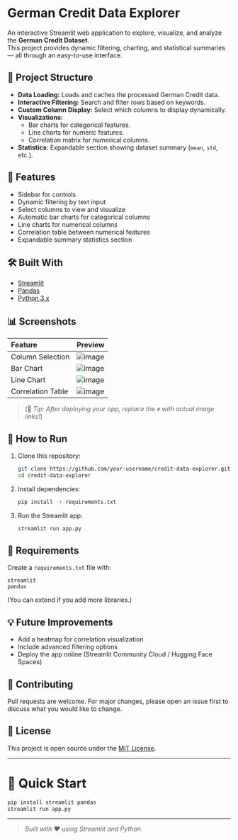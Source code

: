 # German Credit Data Explorer

An interactive Streamlit web application to explore, visualize, and analyze the **German Credit Dataset**.  
This project provides dynamic filtering, charting, and statistical summaries — all through an easy-to-use interface.

## 📂 Project Structure
- **Data Loading:** Loads and caches the processed German Credit data.
- **Interactive Filtering:** Search and filter rows based on keywords.
- **Custom Column Display:** Select which columns to display dynamically.
- **Visualizations:**
  - Bar charts for categorical features.
  - Line charts for numeric features.
  - Correlation matrix for numerical columns.
- **Statistics:** Expandable section showing dataset summary (`mean`, `std`, etc.).

## 🚀 Features
- Sidebar for controls
- Dynamic filtering by text input
- Select columns to view and visualize
- Automatic bar charts for categorical columns
- Line charts for numerical columns
- Correlation table between numerical features
- Expandable summary statistics section

## 🛠️ Built With
- [Streamlit](https://streamlit.io/)
- [Pandas](https://pandas.pydata.org/)
- [Python 3.x](https://www.python.org/)

## 📊 Screenshots
| Feature | Preview |
|:--------|:--------|
| Column Selection | ![image](https://github.com/user-attachments/assets/d924ea11-211b-4e98-9469-918e358a0a01)|
| Bar Chart | ![image](https://github.com/user-attachments/assets/99676ca3-7f92-46e0-bff5-1a493376a109)|
| Line Chart |![image](https://github.com/user-attachments/assets/d08b8a3f-6707-4d16-ae7b-0692a88a34c2)|
| Correlation Table |![image](https://github.com/user-attachments/assets/d796b934-053e-4bb1-8a3f-3c7df4f6ac97)|

> (📸 *Tip: After deploying your app, replace the `#` with actual image links!*)

## 📄 How to Run

1. Clone this repository:
   ```bash
   git clone https://github.com/your-username/credit-data-explorer.git
   cd credit-data-explorer
   ```

2. Install dependencies:
   ```bash
   pip install -r requirements.txt
   ```

3. Run the Streamlit app:
   ```bash
   streamlit run app.py
   ```

## 📝 Requirements

Create a `requirements.txt` file with:

```
streamlit
pandas
```

(You can extend if you add more libraries.)

## 💡 Future Improvements
- Add a heatmap for correlation visualization
- Include advanced filtering options
- Deploy the app online (Streamlit Community Cloud / Hugging Face Spaces)

## 🤝 Contributing
Pull requests are welcome. For major changes, please open an issue first to discuss what you would like to change.

## 📜 License
This project is open source under the [MIT License](LICENSE).

---

# 🚀 Quick Start

```bash
pip install streamlit pandas
streamlit run app.py
```

---
> *Built with ❤️ using Streamlit and Python.*
